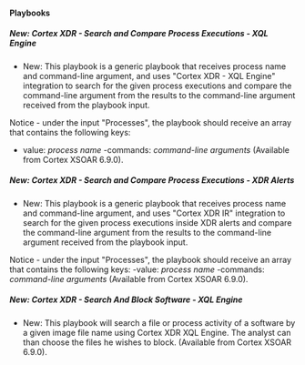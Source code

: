 
#### Playbooks

##### New: Cortex XDR - Search and Compare Process Executions - XQL Engine

- New: This playbook is a generic playbook that receives process name and command-line argument, and uses "Cortex XDR - XQL Engine" integration to search for the given process executions and compare the command-line argument from the results to the command-line argument received from the playbook input.

Notice - under the input "Processes", the playbook should receive an array that contains the following keys:
- value: *process name*
-commands: *command-line arguments* (Available from Cortex XSOAR 6.9.0).
##### New: Cortex XDR - Search and Compare Process Executions - XDR Alerts

- New: This playbook is a generic playbook that receives process name and command-line argument, and uses "Cortex XDR IR" integration to search for the given process executions inside XDR alerts and compare the command-line argument from the results to the command-line argument received from the playbook input.

Notice - under the input "Processes", the playbook should receive an array that contains the following keys:
-value: *process name*
-commands: *command-line arguments* (Available from Cortex XSOAR 6.9.0).
##### New: Cortex XDR - Search And Block Software - XQL Engine

- New: This playbook will search a  file or process activity of a software by a given image file name using Cortex XDR XQL Engine. The analyst can than choose the files he wishes to block. (Available from Cortex XSOAR 6.9.0).
